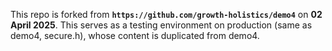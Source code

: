 This repo is forked from **`https://github.com/growth-holistics/demo4`** on **02 April 2025**.
This serves as a testing environment on production (same as demo4, secure.h), whose content is duplicated from demo4. 
